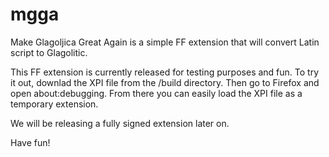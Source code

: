 # mgga
Make Glagoljica Great Again is a simple FF extension that will convert Latin script to Glagolitic.

This FF extension is currently released for testing purposes and fun. To try it out, downlad the XPI file from the /build directory. Then go to Firefox and open about:debugging. From there you can easily load the XPI file as a temporary extension.

We will be releasing a fully signed extension later on.

Have fun!
